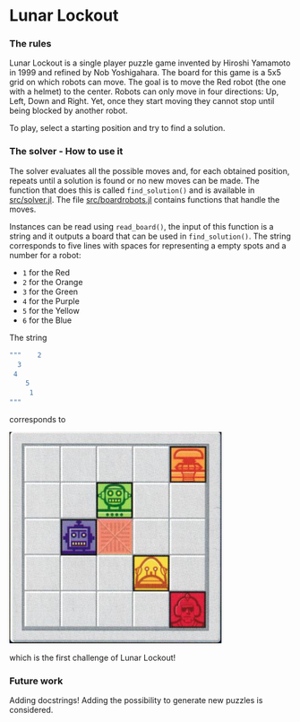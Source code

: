 # Lunar Lockout
### The rules
Lunar Lockout is a single player puzzle game invented by Hiroshi Yamamoto in 1999 and refined by Nob Yoshigahara. The board for this game is a 5x5 grid on which robots can move. The goal is to move the Red robot (the one with a helmet) to the center. Robots can only move in four directions: Up, Left, Down and Right. Yet, once they start moving they cannot stop until being blocked by another robot.

To play, select a starting position and try to find a solution.



### The solver - How to use it
The solver evaluates all the possible moves and, for each obtained position, repeats until a solution is found or no new moves can be made. The function that does this is called `find_solution()` and is available in [src/solver.jl](src/solver.jl). The file [src/boardrobots.jl](src/boardrobots.jl) contains functions that handle the moves.

Instances can be read using `read_board()`, the input of this function is a string and it outputs a board that can be used in `find_solution()`. The string corresponds to five lines with spaces for representing a empty spots and a number for a robot:
- `1` for the Red
- `2` for the Orange
- `3` for the Green
- `4` for the Purple
- `5` for the Yellow
- `6` for the Blue

The string
```Julia
"""    2
  3  
 4
    5
     1
"""
```

corresponds to

![first_problem_image](images/problem1.png?raw=true)

which is the first challenge of Lunar Lockout!



### Future work
Adding docstrings!
Adding the possibility to generate new puzzles is considered.
